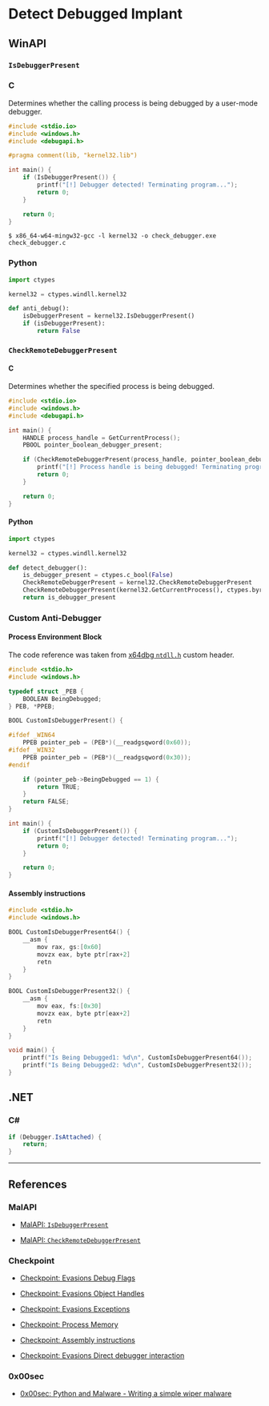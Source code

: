 # Detect Debugged Implant

## WinAPI

### `IsDebuggerPresent`

### C

Determines whether the calling process is being debugged by a user-mode debugger.

```c
#include <stdio.io>
#include <windows.h>
#include <debugapi.h>

#pragma comment(lib, "kernel32.lib")

int main() {
	if (IsDebuggerPresent()) {
		printf("[!] Debugger detected! Terminating program...");
		return 0;
	}

	return 0;
}
```

```
$ x86_64-w64-mingw32-gcc -l kernel32 -o check_debugger.exe check_debugger.c
```

### Python

```python
import ctypes

kernel32 = ctypes.windll.kernel32

def anti_debug():
	isDebuggerPresent = kernel32.IsDebuggerPresent()
	if (isDebuggerPresent):
		return False
```

### `CheckRemoteDebuggerPresent`

#### C

Determines whether the specified process is being debugged.

```c
#include <stdio.io>
#include <windows.h>
#include <debugapi.h>

int main() {
	HANDLE process_handle = GetCurrentProcess();
	PBOOL pointer_boolean_debugger_present;

	if (CheckRemoteDebuggerPresent(process_handle, pointer_boolean_debugger_present)) {
		printf("[!] Process handle is being debugged! Terminating program...");
		return 0;
	}

	return 0;
}
```

#### Python

```python
import ctypes

kernel32 = ctypes.windll.kernel32

def detect_debugger():
    is_debugger_present = ctypes.c_bool(False)
    CheckRemoteDebuggerPresent = kernel32.CheckRemoteDebuggerPresent
    CheckRemoteDebuggerPresent(kernel32.GetCurrentProcess(), ctypes.byref(is_debugger_present))
    return is_debugger_present
```

### Custom Anti-Debugger

#### Process Environment Block

The code reference was taken from [x64dbg `ntdll.h`](https://github.com/x64dbg/x64dbg/blob/development/src/dbg/ntdll/ntdll.h) custom header.

```c
#include <stdio.h>
#include <windows.h>

typedef struct _PEB {
    BOOLEAN BeingDebugged;
} PEB, *PPEB;

BOOL CustomIsDebuggerPresent() {

#ifdef _WIN64
	PPEB pointer_peb = (PEB*)(__readgsqword(0x60));
#ifdef _WIN32
	PPEB pointer_peb = (PEB*)(__readgsqword(0x30));
#endif

	if (pointer_peb->BeingDebugged == 1) {
		return TRUE;
	}
	return FALSE;
}

int main() {
	if (CustomIsDebuggerPresent()) {
		printf("[!] Debugger detected! Terminating program...");
		return 0;
	}

	return 0;
}
```

#### Assembly instructions

```c
#include <stdio.h>
#include <windows.h>

BOOL CustomIsDebuggerPresent64() {
    __asm {
        mov rax, gs:[0x60]
        movzx eax, byte ptr[rax+2]
        retn
    }
}

BOOL CustomIsDebuggerPresent32() {
    __asm {
        mov eax, fs:[0x30]
        movzx eax, byte ptr[eax+2]
        retn
    }
}

void main() {
    printf("Is Being Debugged1: %d\n", CustomIsDebuggerPresent64());
    printf("Is Being Debugged2: %d\n", CustomIsDebuggerPresent32());
}
```

## .NET

### C\#

```cs
if (Debugger.IsAttached) {
    return;
}
```

---
## References

### MalAPI

- [MalAPI: `IsDebuggerPresent`](https://malapi.io/winapi/IsDebuggerPresent)

- [MalAPI: `CheckRemoteDebuggerPresent`](https://malapi.io/winapi/CheckRemoteDebuggerPresent)

### Checkpoint

- [Checkpoint: Evasions Debug Flags](https://evasions.checkpoint.com/src/Anti-Debug/techniques/debug-flags.html)

- [Checkpoint: Evasions Object Handles](https://evasions.checkpoint.com/src/Anti-Debug/techniques/object-handles.html)

- [Checkpoint: Evasions Exceptions](https://evasions.checkpoint.com/src/Anti-Debug/techniques/exceptions.html)

- [Checkpoint: Process Memory](https://evasions.checkpoint.com/src/Anti-Debug/techniques/process-memory.html)

- [Checkpoint: Assembly instructions](https://evasions.checkpoint.com/src/Anti-Debug/techniques/assembly.html)

- [Checkpoint: Evasions Direct debugger interaction](https://evasions.checkpoint.com/src/Anti-Debug/techniques/interactive.html)

### 0x00sec

- [0x00sec: Python and Malware - Writing a simple wiper malware](https://0x00sec.org/t/python-and-malware-writing-a-simple-wiper-malware/31652)